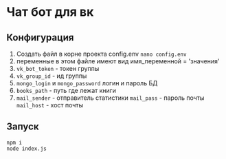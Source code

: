 # Чат бот для вк

## Конфигурация

1. Создать файл в корне проекта config.env
``` nano config.env ```
1. переменные в этом файле имеют вид имя_переменной = 'значения'
1. ```vk_bot_token``` - токен группы
1. ```vk_group_id``` - ид группы
1. ```mongo_login``` и ```mongo_password``` логин и пароль БД
1. ```books_path``` - путь где лежат книги
1. ```mail_sender``` - отправитель статистики ```mail_pass``` - пароль почты ```mail_host``` - хост почты

## Запуск
```
npm i
node index.js
``` 
